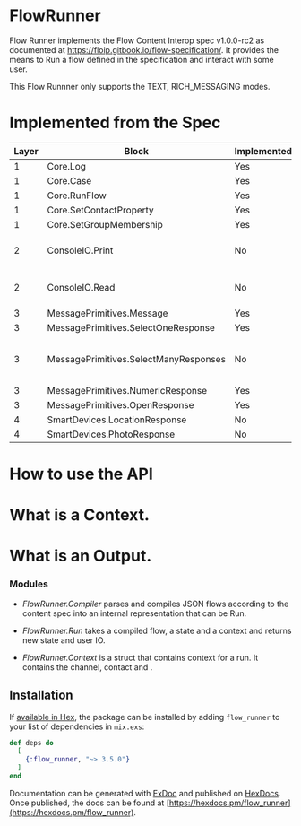 # FlowRunner

Flow Runner implements the Flow Content Interop spec v1.0.0-rc2 as documented at
https://floip.gitbook.io/flow-specification/. It provides the means to Run a flow defined in the specification and interact with some user.

This Flow Runnner only supports the TEXT, RICH_MESSAGING modes.

# Implemented from the Spec

| Layer | Block                                 | Implemented? | Notes                           |
| ----- | ------------------------------------- | ------------ | ------------------------------- |
| 1     | Core.Log                              | Yes          |                                 |
| 1     | Core.Case                             | Yes          |                                 |
| 1     | Core.RunFlow                          | Yes          |                                 |
| 1     | Core.SetContactProperty               | Yes          |                                 |
| 1     | Core.SetGroupMembership               | Yes          |                                 |
| 2     | ConsoleIO.Print                       | No           | This is not useful for us.      |
| 2     | ConsoleIO.Read                        | No           | This is not useful for us.      |
| 3     | MessagePrimitives.Message             | Yes          |
| 3     | MessagePrimitives.SelectOneResponse   | Yes          |
| 3     | MessagePrimitives.SelectManyResponses | No           | WhatsApp does not support this. |
| 3     | MessagePrimitives.NumericResponse     | Yes          |
| 3     | MessagePrimitives.OpenResponse        | Yes          |
| 4     | SmartDevices.LocationResponse         | No           | TBD                             |
| 4     | SmartDevices.PhotoResponse            | No           | TBD                             |

# How to use the API

# What is a Context.

# What is an Output.

### Modules

- _FlowRunner.Compiler_ parses and compiles JSON flows according to the content spec into an internal representation that can be Run.

- _FlowRunner.Run_ takes a compiled flow, a state and a context and returns new state and user IO.

- _FlowRunner.Context_ is a struct that contains context for a run. It contains the channel, contact and .

## Installation

If [available in Hex](https://hex.pm/docs/publish), the package can be installed
by adding `flow_runner` to your list of dependencies in `mix.exs`:

```elixir
def deps do
  [
    {:flow_runner, "~> 3.5.0"}
  ]
end
```

Documentation can be generated with [ExDoc](https://github.com/elixir-lang/ex_doc)
and published on [HexDocs](https://hexdocs.pm). Once published, the docs can
be found at [https://hexdocs.pm/flow_runner](https://hexdocs.pm/flow_runner).
